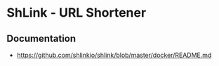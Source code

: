 # ShLink - URL Shortener

## Documentation
* https://github.com/shlinkio/shlink/blob/master/docker/README.md
